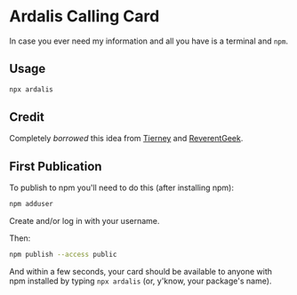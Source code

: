 # Ardalis Calling Card

In case you ever need my information and all you have is a terminal and `npm`.

## Usage

```bash
npx ardalis
```

## Credit

Completely *borrowed* this idea from [Tierney](https://github.com/bnb/bitandbang) and [ReverentGeek](https://github.com/ReverentGeek).

## First Publication

To publish to npm you'll need to do this (after installing npm):

```bash
npm adduser
```

Create and/or log in with your username.

Then:

```bash
npm publish --access public
```

And within a few seconds, your card should be available to anyone with npm installed by typing `npx ardalis` (or, y'know, your package's name).
